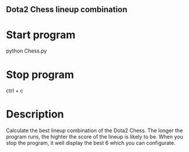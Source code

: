 ## Dota2 Chess lineup combination

# Start program

python Chess.py

# Stop program

ctrl + c

# Description

Calculate the best lineup combination of the Dota2 Chess. The longer the program runs, the highter the score of the lineup is likely to be. When you stop the program, it well display the best 6 which you can configurate.
